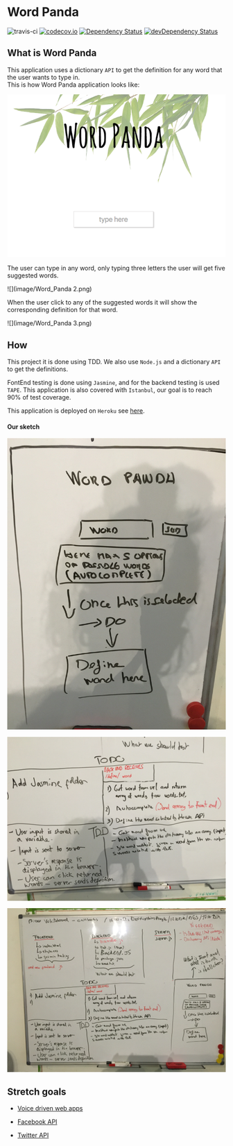 # Word Panda

![travis-ci](https://travis-ci.org/olot/wordpanda.svg?branch=master)
[![codecov.io](https://codecov.io/github/olot/wordpanda/coverage.svg?branch=master)](https://codecov.io/github/olot/wordpanda?branch=master)
[![Dependency Status](https://david-dm.org/olot/wordpanda.svg)](https://david-dm.org/olot/wordpanda)
[![devDependency Status](https://david-dm.org/olot/wordpanda/dev-status.svg)](https://david-dm.org/oloy/wordpanda#info=devDependencies)



## What is Word Panda
This application uses a dictionary ```API``` to get the definition for any word that the user wants to type in.   
This is how Word Panda application looks like:

![](image/Word_Panda.png)

The user can type in any word, only typing three letters the user will get five suggested words.

![](image/Word_Panda 2.png)

When the user click to any of the suggested words it will show the corresponding definition for that word.

![](image/Word_Panda 3.png)


## How
This project it is done using TDD. We also use ```Node.js``` and a
dictionary ```API``` to get the definitions.  

FontEnd testing is done using ```Jasmine```, and for the backend testing is used ```TAPE```. This application is also covered with ```Istanbul```, our goal is to reach 90% of test coverage.

This application is deployed on ```Heroku``` see [here](https://word-panda.herokuapp.com/).


#### Our sketch

![](image/IMG_5850.jpg)

![](image/IMG_5851.jpg)

![](image/IMG_5852.jpg)


## Stretch goals

* [Voice driven web apps](https://developers.google.com/web/updates/2013/01/Voice-Driven-Web-Apps-Introduction-to-the-Web-Speech-API?hl=en)

* [Facebook API](https://developers.facebook.com/docs/apis-and-sdks)

* [Twitter API](https://dev.twitter.com/rest/public)
